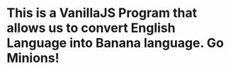 # This is a VanillaJS Program that allows us to convert English Language into Banana language. Go Minions!


 
